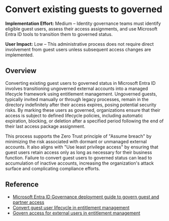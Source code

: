 #  Convert existing guests to governed

**Implementation Effort:** Medium – Identity governance teams must identify eligible guest users, assess their access assignments, and use Microsoft Entra ID tools to transition them to governed status.

**User Impact:** Low – This administrative process does not require direct involvement from guest users unless subsequent access changes are implemented.

## Overview

Converting existing guest users to governed status in Microsoft Entra ID involves transitioning ungoverned external accounts into a managed lifecycle framework using entitlement management. Ungoverned guests, typically invited manually or through legacy processes, remain in the directory indefinitely after their access expires, posing potential security risks. By marking these users as governed, organizations ensure that their access is subject to defined lifecycle policies, including automatic expiration, blocking, or deletion after a specified period following the end of their last access package assignment.

This process supports the Zero Trust principle of "Assume breach" by minimizing the risk associated with dormant or unmanaged external accounts. It also aligns with "Use least privilege access" by ensuring that guest users retain access only as long as necessary for their business function. Failure to convert guest users to governed status can lead to accumulation of inactive accounts, increasing the organization's attack surface and complicating compliance efforts.

## Reference
* [Microsoft Entra ID Governance deployment guide to govern guest and partner access](https://learn.microsoft.com/en-gb/entra/architecture/governance-deployment-guest-access)
* [Convert guest user lifecycle in entitlement management](https://learn.microsoft.com/entra/id-governance/entitlement-management-access-package-manage-lifecycle)
* [Govern access for external users in entitlement management](https://learn.microsoft.com/entra/id-governance/entitlement-management-external-users)

